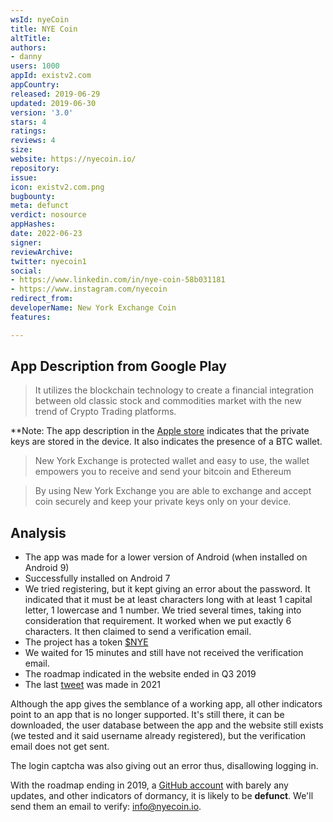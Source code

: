 ```yaml
---
wsId: nyeCoin
title: NYE Coin
altTitle: 
authors:
- danny
users: 1000
appId: existv2.com
appCountry: 
released: 2019-06-29
updated: 2019-06-30
version: '3.0'
stars: 4
ratings: 
reviews: 4
size: 
website: https://nyecoin.io/
repository: 
issue: 
icon: existv2.com.png
bugbounty: 
meta: defunct
verdict: nosource
appHashes: 
date: 2022-06-23
signer: 
reviewArchive: 
twitter: nyecoin1
social:
- https://www.linkedin.com/in/nye-coin-58b031181
- https://www.instagram.com/nyecoin
redirect_from: 
developerName: New York Exchange Coin
features: 

---
```


## App Description from Google Play 

> It utilizes the blockchain technology to create a financial integration between old classic stock and commodities market with the new trend of Crypto Trading platforms.

**Note: The app description in the [Apple store](https://apps.apple.com/us/app/nye-coin/id1471316161) indicates that the private keys are stored in the device. It also indicates the presence of a BTC wallet.

> New York Exchange is protected wallet and easy to use, the wallet empowers you to receive and send your bitcoin and Ethereum

> By using New York Exchange you are able to exchange and accept coin securely and keep your private keys only on your device.

## Analysis 

- The app was made for a lower version of Android (when installed on Android 9) 
- Successfully installed on Android 7
- We tried registering, but it kept giving an error about the password. It indicated that it must be at least characters long with at least 1 capital letter, 1 lowercase and 1 number. We tried several times, taking into consideration that requirement. It worked when we put exactly 6 characters. It then claimed to send a verification email. 
- The project has a token [$NYE](https://etherscan.io/token/0x6f5e77cea0abdda40013a8ef53639c96972fb745#tokenInfo) 
- We waited for 15 minutes and still have not received the verification email.
- The roadmap indicated in the website ended in Q3 2019 
- The last [tweet](https://twitter.com/nyecoin1/status/1381932153752203266) was made in 2021 

Although the app gives the semblance of a working app, all other indicators point to an app that is no longer supported. It's still there, it can be downloaded, the user database between the app and the website still exists (we tested and it said username already registered), but the verification email does not get sent. 

The login captcha was also giving out an error thus, disallowing logging in.

With the roadmap ending in 2019, a [GitHub account](https://github.com/nyecoin) with barely any updates, and other indicators of dormancy, it is likely to be **defunct**. We'll send them an email to verify: info@nyecoin.io.    
